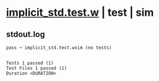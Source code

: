 # [implicit_std.test.w](../../../../../examples/tests/valid/implicit_std.test.w) | test | sim

## stdout.log
```log
pass ─ implicit_std.test.wsim (no tests)
 
 
Tests 1 passed (1)
Test Files 1 passed (1)
Duration <DURATION>
```

